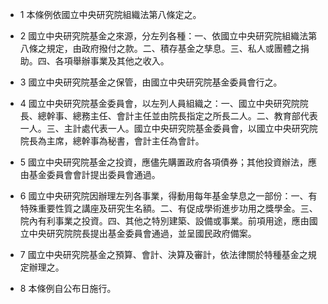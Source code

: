 * 1 本條例依國立中央研究院組織法第八條定之。

* 2 國立中央研究院基金之來源，分左列各種：一、依國立中央研究院組織法第八條之規定，由政府撥付之款。二、積存基金之孳息。三、私人或團體之捐助。四、各項舉辦事業及其他之收入。

* 3 國立中央研究院基金之保管，由國立中央研究院基金委員會行之。

* 4 國立中央研究院基金委員會，以左列人員組織之：一、國立中央研究院院長、總幹事、總務主任、會計主任並由院長指定之所長二人。二、教育部代表一人。三、主計處代表一人。國立中央研究院基金委員會，以國立中央研究院院長為主席，總幹事為秘書，會計主任為會計。

* 5 國立中央研究院基金之投資，應儘先購置政府各項債券；其他投資辦法，應由基金委員會會計提出委員會通過。

* 6 國立中央研究院因辦理左列各事業，得動用每年基金孳息之一部份：一、有特殊重要性質之講座及研究生名額。二、有促成學術進步功用之獎學金。三、院內有利事業之投資。四、其他之特別建築、設備或事業。前項用途，應由國立中央研究院院長提出基金委員會通過，並呈國民政府備案。

* 7 國立中央研究院基金之預算、會計、決算及審計，依法律關於特種基金之規定辦理之。

* 8 本條例自公布日施行。

